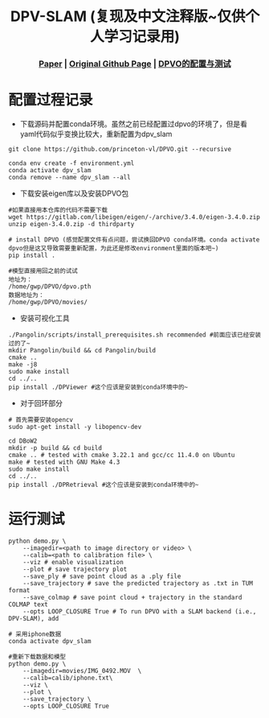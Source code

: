[comment]: <> (# DPV-SLAM)

<!-- PROJECT LOGO -->

<p align="center">

  <h1 align="center"> DPV-SLAM (复现及中文注释版~仅供个人学习记录用)
  </h1>

[comment]: <> (  <h2 align="center">PAPER</h2>)
  <h3 align="center">
  <a href="https://arxiv.org/pdf/2408.01654" target="_blank">Paper</a> 
  | <a href="https://github.com/princeton-vl/DPVO" target="_blank">Original Github Page</a>
  | <a href="https://github.com/KwanWaiPang/DPVO_comment" target="_blank">DPVO的配置与测试</a>
  </h3>
  <div align="center"></div>

# 配置过程记录
* 下载源码并配置conda环境。虽然之前已经配置过dpvo的环境了，但是看yaml代码似乎变换比较大，重新配置为dpv_slam
~~~
git clone https://github.com/princeton-vl/DPVO.git --recursive

conda env create -f environment.yml
conda activate dpv_slam
conda remove --name dpv_slam --all
~~~

* 下载安装eigen库以及安装DPVO包
~~~
#如果直接用本仓库的代码不需要下载
wget https://gitlab.com/libeigen/eigen/-/archive/3.4.0/eigen-3.4.0.zip
unzip eigen-3.4.0.zip -d thirdparty

# install DPVO (感觉配置文件有点问题，尝试换回DPVO conda环境。conda activate dpvo但是这又导致需要重新配置，为此还是修改environment里面的版本吧~)
pip install .

#模型直接用回之前的试试
地址为：
/home/gwp/DPVO/dpvo.pth
数据地址为：
/home/gwp/DPVO/movies/
~~~
* 安装可视化工具
~~~
./Pangolin/scripts/install_prerequisites.sh recommended #前面应该已经安装过的了~
mkdir Pangolin/build && cd Pangolin/build
cmake ..
make -j8
sudo make install
cd ../..
pip install ./DPViewer #这个应该是安装到conda环境中的~
~~~
* 对于回环部分
~~~
# 首先需要安装opencv
sudo apt-get install -y libopencv-dev

cd DBoW2
mkdir -p build && cd build
cmake .. # tested with cmake 3.22.1 and gcc/cc 11.4.0 on Ubuntu
make # tested with GNU Make 4.3
sudo make install
cd ../..
pip install ./DPRetrieval #这个应该是安装到conda环境中的~
~~~

# 运行测试
~~~
python demo.py \
    --imagedir=<path to image directory or video> \
    --calib=<path to calibration file> \
    --viz # enable visualization
    --plot # save trajectory plot
    --save_ply # save point cloud as a .ply file
    --save_trajectory # save the predicted trajectory as .txt in TUM format
    --save_colmap # save point cloud + trajectory in the standard COLMAP text 
    --opts LOOP_CLOSURE True # To run DPVO with a SLAM backend (i.e., DPV-SLAM), add
    
# 采用iphone数据
conda activate dpv_slam

#重新下载数据和模型
python demo.py \
    --imagedir=movies/IMG_0492.MOV  \
    --calib=calib/iphone.txt\
    --viz \
    --plot \
    --save_trajectory \
    --opts LOOP_CLOSURE True
~~~